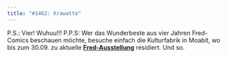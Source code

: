 ```yaml
---
title: "#1462: Krawatte"
---
```


P.S.: Vier! Wuhuu!!!
P.P.S: Wer das Wunderbeste aus vier Jahren Fred-Comics beschauen möchte, besuche einfach die Kulturfabrik in Moabit, wo bis zum 30.09. zu aktuelle <a href="http://www.fonflatter.de/ausstellung"><strong>Fred-Ausstellung</strong></a> residiert.
Und so.

